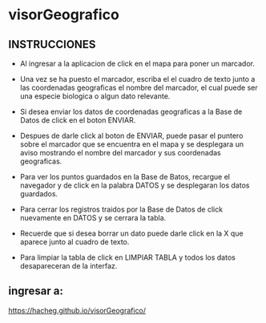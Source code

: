 # visorGeografico

## INSTRUCCIONES
- Al ingresar a la aplicacion de click en el mapa para poner un marcador.  

- Una vez se ha puesto el marcador, escriba el el cuadro de texto junto a las coordenadas geograficas el nombre del marcador, el cual puede ser una especie biologica o algun dato relevante.

- Si desea enviar los datos de coordenadas geograficas a la Base de Datos de click en el boton ENVIAR.

- Despues de darle click al boton de ENVIAR, puede pasar el puntero sobre el marcador que se encuentra en el mapa y se desplegara un aviso mostrando el nombre del marcador y sus coordenadas geograficas.

- Para ver los puntos guardados en la Base de Batos, recargue el navegador y de click en la palabra DATOS y se desplegaran los datos guardados.

- Para cerrar los registros traidos por la Base de Datos de click nuevamente en DATOS y se cerrara la tabla.

- Recuerde que si desea borrar un dato puede darle click en la X que aparece junto al cuadro de texto.

- Para limpiar la tabla de click en LIMPIAR TABLA y todos los datos desapareceran de la interfaz.

## ingresar a:
https://hacheg.github.io/visorGeografico/